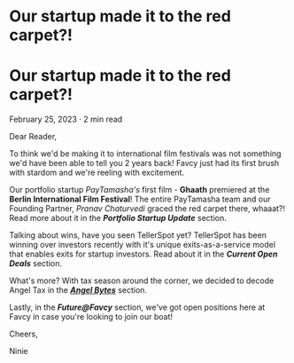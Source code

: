 # Our startup made it to the red carpet?!



# Our startup made it to the red carpet?!

February 25, 2023 · 2 min read 

Dear Reader,

To think we'd be making it to international film festivals was not something we'd have been able to tell you 2 years back! Favcy just had its first brush with stardom and we're reeling with excitement.

Our portfolio startup *PayTamasha's* first film - **Ghaath** premiered at the **Berlin International Film Festival**! The entire PayTamasha team and our Founding Partner, *Pranav Chaturvedi* graced the red carpet there, whaaat?! Read more about it in the ***Portfolio Startup Update*** section.

Talking about wins, have you seen TellerSpot yet? TellerSpot has been winning over investors recently with it's unique exits-as-a-service model that enables exits for startup investors. Read about it in the ***Current Open Deals*** section.

What's more? With tax season around the corner, we decided to decode Angel Tax in the ***[Angel Bytes](/angel-tax-decoded "")*** section.

Lastly, in the ***Future@Favcy*** section, we've got open positions here at Favcy in case you're looking to join our boat!

Cheers,

Ninie


